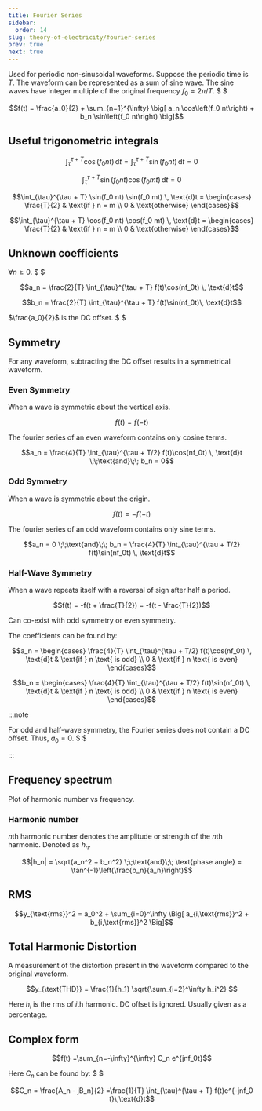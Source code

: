 ```yaml
---
title: Fourier Series
sidebar:
  order: 14
slug: theory-of-electricity/fourier-series
prev: true
next: true
---
```



Used for periodic non-sinusoidal waveforms. Suppose the periodic time is $T$. The waveform can be represented as a sum of sine wave. The sine waves have integer multiple of the original frequency $f_0 = 2\pi / T$. $ $

```math
f(t) = \frac{a_0}{2} + \sum_{n=1}^{\infty} \big[ a_n \cos\left(f_0 nt\right) + b_n \sin\left(f_0 nt\right) \big]
```

## Useful trigonometric integrals

```math
\int_{\tau}^{\tau + T} \cos(f_0 nt)\, \text{d}t =
\int_{\tau}^{\tau + T} \sin(f_0 nt)\, \text{d}t = 0
```

```math
\int_{\tau}^{\tau + T} \sin(f_0 nt) \cos(f_0 mt) \, \text{d}t = 0
```

```math
\int_{\tau}^{\tau + T} \sin(f_0 nt) \sin(f_0 mt) \, \text{d}t = \begin{cases}
\frac{T}{2} & \text{if } n = m \\
0 & \text{otherwise}
\end{cases}
```

```math
\int_{\tau}^{\tau + T} \cos(f_0 nt) \cos(f_0 mt) \, \text{d}t = \begin{cases}
\frac{T}{2} & \text{if } n = m \\
0 & \text{otherwise}
\end{cases}
```

## Unknown coefficients

$\forall n \geq 0$. $ $

```math
a_n = \frac{2}{T} \int_{\tau}^{\tau + T} f(t)\cos(nf_0t) \, \text{d}t
```

```math
b_n = \frac{2}{T} \int_{\tau}^{\tau + T} f(t)\sin(nf_0t)\, \text{d}t
```

$\frac{a_0}{2}$ is the DC offset. $ $

## Symmetry

For any waveform, subtracting the DC offset results in a symmetrical waveform.

### Even Symmetry

When a wave is symmetric about the vertical axis.
```math
f(t) = f(-t)
```

The fourier series of an even waveform contains only cosine terms.

```math
a_n = \frac{4}{T} \int_{\tau}^{\tau + T/2} f(t)\cos(nf_0t) \, \text{d}t
\;\;\text{and}\;\;
b_n = 0
```

### Odd Symmetry

When a wave is symmetric about the origin.
```math
f(t) = -f(-t)
```

The fourier series of an odd waveform contains only sine terms.

```math
a_n = 0
\;\;\text{and}\;\;
b_n = \frac{4}{T} \int_{\tau}^{\tau + T/2} f(t)\sin(nf_0t) \, \text{d}t
```

### Half-Wave Symmetry

When a wave repeats itself with a reversal of sign after half a period.
```math
f(t) = -f(t + \frac{T}{2})
= -f(t - \frac{T}{2})
```

Can co-exist with odd symmetry or even symmetry.

The coefficients can be found by:

```math
a_n =
\begin{cases}
\frac{4}{T} \int_{\tau}^{\tau + T/2} f(t)\cos(nf_0t) \, \text{d}t & \text{if } n \text{ is odd} \\
0 & \text{if } n \text{ is even}
\end{cases}
```

```math
b_n =
\begin{cases}
\frac{4}{T} \int_{\tau}^{\tau + T/2} f(t)\sin(nf_0t) \, \text{d}t & \text{if } n \text{ is odd} \\
0 & \text{if } n \text{ is even}
\end{cases}
```

:::note

For odd and half-wave symmetry, the Fourier series does not contain a DC offset. Thus, $a_0=0$. $ $ 

:::

## Frequency spectrum

Plot of harmonic number vs frequency.

### Harmonic number

$n$th harmonic number denotes the amplitude or strength of the $n$th harmonic. Denoted as $h_n$.

```math
|h_n| = \sqrt{a_n^2 + b_n^2}
\;\;\text{and}\;\;
\text{phase angle} = \tan^{-1}\left(\frac{b_n}{a_n}\right)
```

## RMS

```math
y_{\text{rms}}^2 = a_0^2 + \sum_{i=0}^\infty \Big[ a_{i,\text{rms}}^2 + b_{i,\text{rms}}^2 \Big]
```

## Total Harmonic Distortion

A measurement of the distortion present in the waveform compared to the original waveform.

```math
y_{\text{THD}} = \frac{1}{h_1} \sqrt{\sum_{i=2}^\infty h_i^2} 
```

Here $h_i$ is the rms of $i$th harmonic. DC offset is ignored. Usually given as a percentage.

## Complex form

```math
f(t) =\sum_{n=-\infty}^{\infty} C_n e^{jnf_0t}
```

Here $C_n$ can be found by: $ $

```math
C_n = \frac{A_n - jB_n}{2} =\frac{1}{T} \int_{\tau}^{\tau + T} f(t)e^{-jnf_0 t}\,\text{d}t
```
